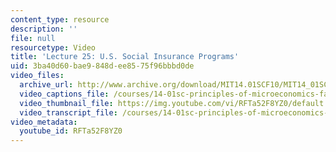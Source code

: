 ```yaml
---
content_type: resource
description: ''
file: null
resourcetype: Video
title: 'Lecture 25: U.S. Social Insurance Programs'
uid: 3ba40d60-bae9-848d-ee85-75f96bbbd0de
video_files:
  archive_url: http://www.archive.org/download/MIT14.01SCF10/MIT14_01SCF10_lec25_300k.mp4
  video_captions_file: /courses/14-01sc-principles-of-microeconomics-fall-2011/4f91d3591f6b58d1864a237315b8530a_RFTa52F8YZ0.vtt
  video_thumbnail_file: https://img.youtube.com/vi/RFTa52F8YZ0/default.jpg
  video_transcript_file: /courses/14-01sc-principles-of-microeconomics-fall-2011/91a621da763ded5beb7e5b9bb71e293f_RFTa52F8YZ0.pdf
video_metadata:
  youtube_id: RFTa52F8YZ0
---
```

